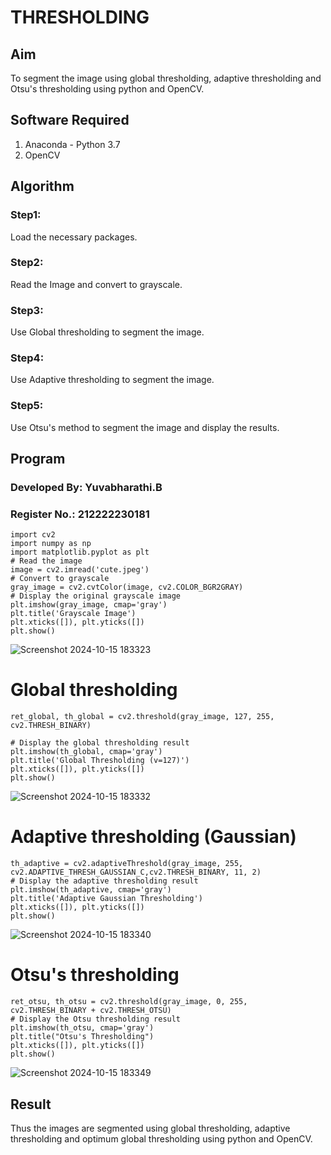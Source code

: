 # THRESHOLDING
## Aim
To segment the image using global thresholding, adaptive thresholding and Otsu's thresholding using python and OpenCV.

## Software Required
1. Anaconda - Python 3.7
2. OpenCV

## Algorithm

### Step1:
Load the necessary packages.

### Step2:
Read the Image and convert to grayscale.

### Step3:
Use Global thresholding to segment the image.

### Step4:
Use Adaptive thresholding to segment the image.

### Step5:
Use Otsu's method to segment the image and display the results.

## Program

### Developed By: Yuvabharathi.B
### Register No.: 212222230181
```
import cv2
import numpy as np
import matplotlib.pyplot as plt
# Read the image
image = cv2.imread('cute.jpeg')
# Convert to grayscale
gray_image = cv2.cvtColor(image, cv2.COLOR_BGR2GRAY)
# Display the original grayscale image
plt.imshow(gray_image, cmap='gray')
plt.title('Grayscale Image')
plt.xticks([]), plt.yticks([])
plt.show()
```
![Screenshot 2024-10-15 183323](https://github.com/user-attachments/assets/73ac9f7d-abe2-4499-8a38-02865db02aa8)

# Global thresholding
```
ret_global, th_global = cv2.threshold(gray_image, 127, 255, cv2.THRESH_BINARY)

# Display the global thresholding result
plt.imshow(th_global, cmap='gray')
plt.title('Global Thresholding (v=127)')
plt.xticks([]), plt.yticks([])
plt.show()

```
![Screenshot 2024-10-15 183332](https://github.com/user-attachments/assets/5c958ce2-fcd9-4e37-b71e-4dd563fcfbdf)

# Adaptive thresholding (Gaussian)
```
th_adaptive = cv2.adaptiveThreshold(gray_image, 255, cv2.ADAPTIVE_THRESH_GAUSSIAN_C,cv2.THRESH_BINARY, 11, 2)
# Display the adaptive thresholding result
plt.imshow(th_adaptive, cmap='gray')
plt.title('Adaptive Gaussian Thresholding')
plt.xticks([]), plt.yticks([])
plt.show()
```
![Screenshot 2024-10-15 183340](https://github.com/user-attachments/assets/a488f2e9-ac99-45e0-b351-9a3985136214)

# Otsu's thresholding
```
ret_otsu, th_otsu = cv2.threshold(gray_image, 0, 255, cv2.THRESH_BINARY + cv2.THRESH_OTSU)
# Display the Otsu thresholding result
plt.imshow(th_otsu, cmap='gray')
plt.title("Otsu's Thresholding")
plt.xticks([]), plt.yticks([])
plt.show()
```
![Screenshot 2024-10-15 183349](https://github.com/user-attachments/assets/0ab03257-31ba-4c05-85d8-15a557714587)

## Result
Thus the images are segmented using global thresholding, adaptive thresholding and optimum global thresholding using python and OpenCV.
